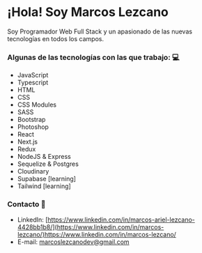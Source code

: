 
  # ¡Hola! Soy Marcos Lezcano

Soy Programador Web Full Stack y un apasionado de las nuevas tecnologías en todos los campos.

### Algunas de las tecnologías con las que trabajo: 💻

- JavaScript
- Typescript
- HTML
- CSS
- CSS Modules
- SASS
- Bootstrap
- Photoshop
- React
- Next.js
- Redux
- NodeJS & Express
- Sequelize & Postgres
- Cloudinary
- Supabase [learning]
- Tailwind [learning]

### Contacto 📩

- LinkedIn: [https://www.linkedin.com/in/marcos-ariel-lezcano-4428bb1b8/](https://www.linkedin.com/in/marcos-lezcano/)https://www.linkedin.com/in/marcos-lezcano/
- E-mail: marcoslezcanodev@gmail.com
